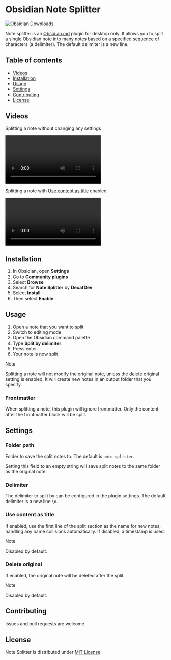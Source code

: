 # Obsidian Note Splitter

![Obsidian Downloads](https://img.shields.io/badge/dynamic/json?logo=obsidian&color=%23483699&label=downloads&query=%24%5B%22note-splitter%22%5D.downloads&url=https%3A%2F%2Fraw.githubusercontent.com%2Fobsidianmd%2Fobsidian-releases%2Fmaster%2Fcommunity-plugin-stats.json)

Note splitter is an [Obsidian.md](https://obsidian.md) plugin for desktop only. It allows you to split a single Obsidian note into many notes based on a specified sequence of characters (a delimiter). The default delimiter is a new line.

## Table of contents

-   [Videos](#videos)
-   [Installation](#installation)
-   [Usage](#usage)
-   [Settings](#settings)
-   [Contributing](#contributing)
-   [License](#license)

## Videos

Splitting a note without changing any settings

<video src="https://github.com/decaf-dev/obsidian-note-splitter/assets/40307803/b15117e8-a297-4353-b705-13e7713872ef" controls="controls" style="max-width: 100%;">
  Your browser does not support the video tag.
</video>

Splitting a note with [Use content as title](#use-content-as-title) enabled

<video src="https://github.com/decaf-dev/obsidian-note-splitter/assets/40307803/fe4edb7c-4f4d-4f3e-b1a8-a42cd2a23706" controls="controls" style="max-width: 100%;">
  Your browser does not support the video tag.
</video>


## Installation

1. In Obsidian, open **Settings**
2. Go to **Community plugins**
3. Select **Browse**
4. Search for **Note Splitter** by **DecafDev**
5. Select **Install**
6. Then select **Enable**

## Usage

1. Open a note that you want to split
2. Switch to editing mode
3. Open the Obsidian command palette
4. Type **Split by delimiter**
5. Press enter
6. Your note is now split

>[!NOTE]
> Splitting a note will not modify the original note, unless the [delete original](#delete-original) setting is enabled. It will create new notes in an output folder that you specify.

### Frontmatter

When splitting a note, this plugin will ignore frontmatter. Only the content after the frontmatter block will be split.

## Settings

### Folder path

Folder to save the split notes to. The default is `note-splitter`.

Setting this field to an empty string will save split notes to the same folder as the original note.

### Delimiter

The delimiter to split by can be configured in the plugin settings. The default delimiter is a new line `\n`.

### Use content as title

If enabled, use the first line of the split section as the name for new notes, handling any name collisions automatically. If disabled, a timestamp is used.

> [!NOTE]
> Disabled by default.

### Delete original

If enabled, the original note will be deleted after the split.

> [!NOTE]
> Disabled by default.

## Contributing

Issues and pull requests are welcome.

## License

Note Splitter is distributed under [MIT License](https://github.com/decaf-dev/obsidian-note-splitter/blob/master/LICENSE)
